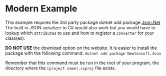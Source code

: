 # Modern Example

This example requires the 3rd party package dotnet add package [Json.Net](https://www.newtonsoft.com/json) The built in JSON serializer to C# would also work but you would have to lookup which `attributes` to use and how to register a `converter` for your class(es).

**DO NOT USE** the download option on the website. It is easier to install the package with the following command: `dotnet add package Newtonsoft.Json`

Remember that this command must be run in the root of your program, the directory where the `[project name].csproj` file exists.
